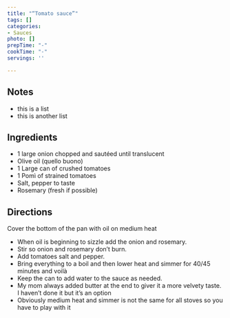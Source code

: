 ```yaml
---
title: "“Tomato sauce”"
tags: []
categories:
- Sauces
photo: []
prepTime: "-"
cookTime: "-"
servings: ''

---
```

## Notes

* this is a list
* this is another list

## Ingredients

* 1 large onion chopped and sautéed until translucent
* Olive oil (quello buono)
* 1  Large can of crushed tomatoes
* 1 Pomì of strained tomatoes
* Salt, pepper to taste
* Rosemary (fresh if possible)

## Directions

Cover the bottom of the pan with oil on medium heat

* When oil is beginning to sizzle add the onion and rosemary. 
* Stir so onion and rosemary don’t burn.
* Add tomatoes salt and pepper.
* Bring everything to a boil and then lower heat and simmer for 40/45 minutes and voilà
* Keep the can to add water to the sauce as needed.
* My mom always added butter at the end to giver it a more velvety taste. I haven’t done it but it’s an option
* Obviously medium heat and simmer is not the same for all stoves so you have to play with it